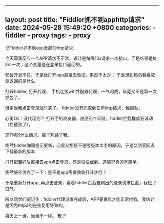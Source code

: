 
---
layout: post
title:  "Fiddler抓不到apphttp请求"
date:   2024-05-28 15:49:20 +0800
categories:
      - fiddler
      - proxy
tags:
      - proxy
---

记Fiddler抓不到app发起的http请求

今天同事反应一个APP请求不正常，设计是每隔10s请求一次接口，但是结果是每3/s一次；这个变量是在登录接口返回的。

安智开发不在，于是我打开app直接去验证，果然不太对； 于是想到抓包看看究竟返回的是什么

打开fiddler, 打开代理， 手机连接wifi并配置代理，一气呵成，毕竟又不是第一次抓包了。

但是当我点击登录就时蒙了， fiddler没有抓取到任何http请求，我擦勒，

心里Os：没代理到？ 打开手机浏览器，随便点个网址，fiddler拦截框疯狂滚动（拦截到了）， 

这TM的什么情况，脑子短路了我。

突然fiddler弹窗提示更新，心里又想是不是喔版本太老的原因。于是又到官网去下载最新的版本

打开配置好后直接去app点击登录，还是没拦截到。这情况真的不简单。

突然脑子灵光了一下：是不是app需要重新打开才行？ 

于是重新打开app, 再点击登录，看着fiddler拦截框刷出的登录请求拦截，我松了口气。

所以同学们要记住：fiddler代理设置完成后，APP要重启才能正常拦截。我估计是因为http2的链接复用导致的。

每天上一当，当当不一样。 散了






